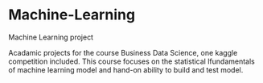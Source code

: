 # Machine-Learning
Machine Learning project

Acadamic projects for the course Business Data Science, one kaggle competition included.
This course focuses on the statistical lfundamentals of machine learning model and hand-on ability to build and test model.
